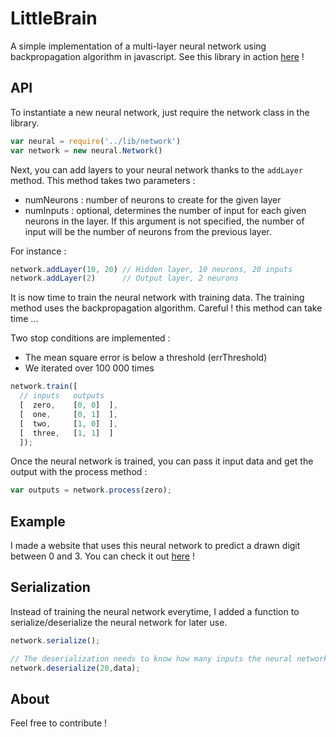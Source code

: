 # LittleBrain

A simple implementation of a multi-layer neural network using backpropagation algorithm in javascript.
See this library in action [here](http://reinette.io/littlebrain) !
## API

To instantiate a new neural network, just require the network class in the library.

```javascript
var neural = require('../lib/network')
var network = new neural.Network()
```

Next, you can add layers to your neural network thanks to the ```addLayer``` method.
This method takes two parameters :
- numNeurons : number of neurons to create for the given layer
- numInputs : optional, determines the number of input for each given neurons in the layer. If this argument is not specified, the number of input will be the number of neurons from the previous layer.  

For instance :
```javascript
network.addLayer(10, 20) // Hidden layer, 10 neurons, 20 inputs
network.addLayer(2)      // Output layer, 2 neurons
```

It is now time to train the neural network with training data. The training method uses the backpropagation algorithm. Careful ! this method can take time ...

Two stop conditions are implemented :

- The mean square error is below a threshold (errThreshold)
- We iterated over 100 000 times

```javascript
network.train([
  // inputs   outputs
  [  zero,    [0, 0]  ],
  [  one,     [0, 1]  ],
  [  two,     [1, 0]  ],
  [  three,   [1, 1]  ]
  ]);
```

Once the neural network is trained, you can pass it input data and get the output with the process method :

```javascript
var outputs = network.process(zero);
```

## Example
I made a website that uses this neural network to predict a drawn digit between 0 and 3. You can check it out [here](http://reinette.io/littlebrain) !

## Serialization
Instead of training the neural network everytime, I added a function to serialize/deserialize the neural network for later use.

```javascript
network.serialize();

// The deserialization needs to know how many inputs the neural network has. This is the first argument of the method.
network.deserialize(20,data);
```

## About
Feel free to contribute !
